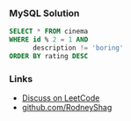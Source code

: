 ### MySQL Solution

```sql
SELECT * FROM cinema
WHERE id % 2 = 1 AND
      description != 'boring'
ORDER BY rating DESC
```

### Links

- [Discuss on LeetCode](https://leetcode.com/problems/not-boring-movies/discuss/393788)
- [github.com/RodneyShag](https://github.com/RodneyShag)

